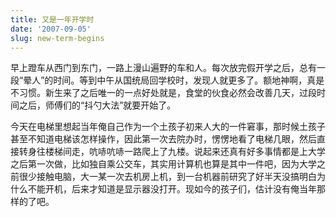 ```yaml
---
title: 又是一年开学时
date: '2007-09-05'
slug: new-term-begins
---
```

 
早上蹬车从西门到东门，一路上漫山遍野的车和人。每次放完假开学之后，总有一段“晕人”的时间。等到中午从国统局回学校时，发现人就更多了。额地神啊，真是不习惯。新生来了之后唯一的一点好处就是，食堂的伙食必然会改善几天，过段时间之后，师傅们的“抖勺大法”就要开始了。

今天在电梯里想起当年俺自己作为一个土孩子初来人大的一件窘事，那时候土孩子甚至不知道电梯该怎样操作，因此第一次去院办时，愣愣地看了电梯几眼，然后直接转身往楼梯间走，吭哧吭哧一路爬上了九楼。说起来还真有好多事情都是上大学之后第一次做，比如独自乘公交车，其实用计算机也算是其中一件吧，因为大学之前很少接触电脑，大一某一次去机房上机，到一台机器前研究了好半天没搞明白为什么不能开机，后来才知道是显示器没打开。现如今的孩子们，估计没有俺当年那样的了吧。

